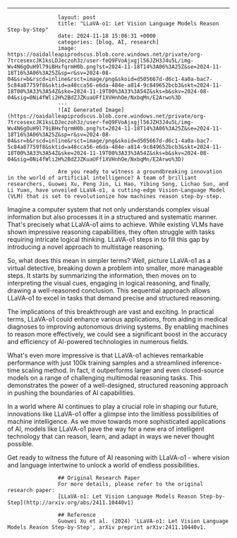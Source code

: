 ---
                    layout: post
                    title: "LLaVA-o1: Let Vision Language Models Reason Step-by-Step"
                    date: 2024-11-18 15:06:31 +0000
                    categories: [blog, AI, research]
                    image: https://oaidalleapiprodscus.blob.core.windows.net/private/org-7trcesexcJK1ksLDJeczoh3z/user-feQ9FVoAjxgjl56JZH3J4u5L/img-Wv4N6gOuH9l79iBHxfqrmH0b.png?st=2024-11-18T14%3A06%3A25Z&se=2024-11-18T16%3A06%3A25Z&sp=r&sv=2024-08-04&sr=b&rscd=inline&rsct=image/png&skoid=d505667d-d6c1-4a0a-bac7-5c84a87759f8&sktid=a48cca56-e6da-484e-a814-9c849652bcb3&skt=2024-11-18T00%3A33%3A54Z&ske=2024-11-19T00%3A33%3A54Z&sks=b&skv=2024-08-04&sig=0Ni4fWli2H%2BdZJZKuaUFf1XVHnhOe/NxbqMn/E2Arwo%3D
                    ---
                    ![AI Generated Image](https://oaidalleapiprodscus.blob.core.windows.net/private/org-7trcesexcJK1ksLDJeczoh3z/user-feQ9FVoAjxgjl56JZH3J4u5L/img-Wv4N6gOuH9l79iBHxfqrmH0b.png?st=2024-11-18T14%3A06%3A25Z&se=2024-11-18T16%3A06%3A25Z&sp=r&sv=2024-08-04&sr=b&rscd=inline&rsct=image/png&skoid=d505667d-d6c1-4a0a-bac7-5c84a87759f8&sktid=a48cca56-e6da-484e-a814-9c849652bcb3&skt=2024-11-18T00%3A33%3A54Z&ske=2024-11-19T00%3A33%3A54Z&sks=b&skv=2024-08-04&sig=0Ni4fWli2H%2BdZJZKuaUFf1XVHnhOe/NxbqMn/E2Arwo%3D)
                    
                    Are you ready to witness a groundbreaking innovation in the world of artificial intelligence? A team of brilliant researchers, Guowei Xu, Peng Jin, Li Hao, Yibing Song, Lichao Sun, and Li Yuan, have unveiled LLaVA-o1, a cutting-edge Vision-Language Model (VLM) that is set to revolutionize how machines reason step-by-step.

Imagine a computer system that not only understands complex visual information but also processes it in a structured and systematic manner. That's precisely what LLaVA-o1 aims to achieve. While existing VLMs have shown impressive reasoning capabilities, they often struggle with tasks requiring intricate logical thinking. LLaVA-o1 steps in to fill this gap by introducing a novel approach to multistage reasoning.

So, what does this mean in simpler terms? Well, picture LLaVA-o1 as a virtual detective, breaking down a problem into smaller, more manageable steps. It starts by summarizing the information, then moves on to interpreting the visual cues, engaging in logical reasoning, and finally, drawing a well-reasoned conclusion. This sequential approach allows LLaVA-o1 to excel in tasks that demand precise and structured reasoning.

The implications of this breakthrough are vast and exciting. In practical terms, LLaVA-o1 could enhance various applications, from aiding in medical diagnoses to improving autonomous driving systems. By enabling machines to reason more effectively, we could see a significant boost in the accuracy and efficiency of AI-powered technologies in numerous fields.

What's even more impressive is that LLaVA-o1 achieves remarkable performance with just 100k training samples and a streamlined inference-time scaling method. In fact, it outperforms larger and even closed-source models on a range of challenging multimodal reasoning tasks. This demonstrates the power of a well-designed, structured reasoning approach in pushing the boundaries of AI capabilities.

In a world where AI continues to play a crucial role in shaping our future, innovations like LLaVA-o1 offer a glimpse into the limitless possibilities of machine intelligence. As we move towards more sophisticated applications of AI, models like LLaVA-o1 pave the way for a new era of intelligent technology that can reason, learn, and adapt in ways we never thought possible.

Get ready to witness the future of AI reasoning with LLaVA-o1 - where vision and language intertwine to unlock a world of endless possibilities.
                    
                    ## Original Research Paper
                    For more details, please refer to the original research paper:
                    [LLaVA-o1: Let Vision Language Models Reason Step-by-Step](http://arxiv.org/abs/2411.10440v1)
                    
                    ## Reference
                    Guowei Xu et al. (2024) 'LLaVA-o1: Let Vision Language Models Reason Step-by-Step', arXiv preprint arXiv:2411.10440v1.
                    